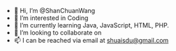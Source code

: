 - 👋 Hi, I’m @ShanChuanWang
- 👀 I’m interested in Coding
- 🌱 I’m currently learning Java, JavaScript, HTML, PHP.
- 💞️ I’m looking to collaborate on 
- 📫 I can be reached via email at shuaisdu@gmail.com

<!---
ShanChuanWang/ShanChuanWang is a ✨ special ✨ repository because its `README.md` (this file) appears on your GitHub profile.
You can click the Preview link to take a look at your changes.
--->

